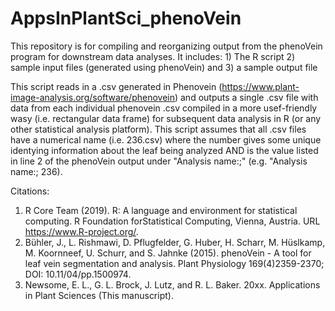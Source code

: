 # AppsInPlantSci_phenoVein

This repository is for compiling and reorganizing output from the phenoVein program for downstream data analyses. It includes: 1) The R script 2) sample input files (generated using phenoVein) and 3) a sample output file

This script reads in a .csv generated in Phenovein (https://www.plant-image-analysis.org/software/phenovein) and outputs a single .csv file with data from each individual phenovein .csv compiled in a more usef-friendly wasy (i.e. rectangular data frame) for subsequent data analysis in R (or any other statistical analysis platform). This script assumes that all .csv files have a numerical name (i.e. 236.csv) where the number gives some unique identying information about the leaf being analyzed AND is the value listed in line 2 of the phenoVein output under "Analysis name:;" (e.g. "Analysis name:; 236).

Citations: 
1. R Core Team (2019). R: A language and environment for statistical computing. R Foundation forStatistical Computing, Vienna, Austria. URL https://www.R-project.org/.
2. Bühler, J., L. Rishmawi, D. Pflugfelder, G. Huber, H. Scharr, M. Hüslkamp, M. Koornneef, U. Schurr, and S. Jahnke (2015). phenoVein - A tool for leaf vein segmentation and  analysis. Plant Physiology 169(4)2359-2370; DOI: 10.11/04/pp.1500974.
3. Newsome, E. L., G. L. Brock, J. Lutz, and R. L. Baker. 20xx. Applications in Plant Sciences (This manuscript).

